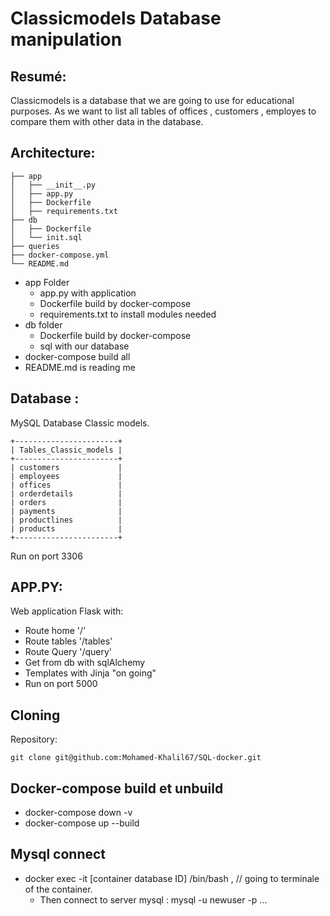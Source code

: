 # Classicmodels Database manipulation

## Resumé:

Classicmodels is a database that we are going to use for educational purposes. As we want to list all tables of offices , customers , employes to compare them with other data in the database.

## Architecture:
```
├── app
│   ├── __init__.py
│   ├── app.py
│   ├── Dockerfile
│   ├── requirements.txt
├── db
│   ├── Dockerfile
│   └── init.sql
├── queries
├── docker-compose.yml
└── README.md
```

* app Folder
    * app.py with application
    * Dockerfile build by docker-compose
    * requirements.txt to install modules needed
* db folder
    * Dockerfile build by docker-compose
    * sql with our database
* docker-compose build all
* README.md is reading me

## Database :
MySQL Database Classic models.

```
+-----------------------+
| Tables_Classic_models |
+-----------------------+
| customers             |
| employees             |
| offices               |
| orderdetails          |
| orders                |
| payments              |
| productlines          |
| products              |
+-----------------------+

```
Run on port 3306

## APP.PY:
Web application Flask with:
* Route home '/'
* Route tables '/tables'
* Route Query '/query'
* Get from db with sqlAlchemy
* Templates with Jinja "on going"
* Run on port 5000

## Cloning

Repository:
```
git clone git@github.com:Mohamed-Khalil67/SQL-docker.git

```

## Docker-compose build et unbuild

* docker-compose down -v
* docker-compose up --build

## Mysql connect

* docker exec -it [container database ID] /bin/bash , // going to terminale of the container.
    * Then connect to server mysql : mysql -u newuser -p
...
